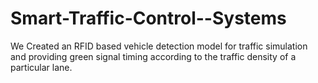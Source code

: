 # Smart-Traffic-Control--Systems
We Created an RFID based vehicle detection model for traffic simulation and providing green signal timing according to the traffic density of a particular lane.
